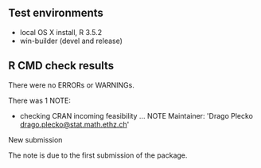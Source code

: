 ## Test environments
* local OS X install, R 3.5.2
* win-builder (devel and release)

## R CMD check results
There were no ERRORs or WARNINGs.

There was 1 NOTE:

* checking CRAN incoming feasibility ... NOTE
Maintainer: 'Drago Plecko <drago.plecko@stat.math.ethz.ch>'

New submission

The note is due to the first submission of the package.
